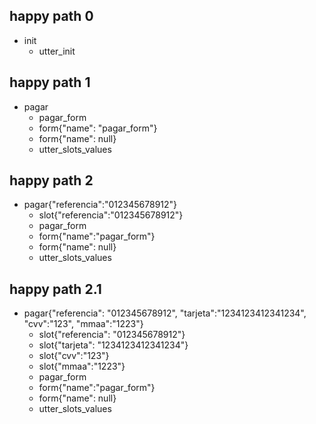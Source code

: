 ## happy path 0
* init
  - utter_init

## happy path 1
* pagar
  - pagar_form
  - form{"name": "pagar_form"}
  - form{"name": null}
  - utter_slots_values

## happy path 2
* pagar{"referencia":"012345678912"}
  - slot{"referencia":"012345678912"}
  - pagar_form
  - form{"name":"pagar_form"}
  - form{"name": null}
  - utter_slots_values

## happy path 2.1
* pagar{"referencia": "012345678912", "tarjeta":"1234123412341234", "cvv":"123", "mmaa":"1223"}
  - slot{"referencia": "012345678912"}
  - slot{"tarjeta": "1234123412341234"}
  - slot{"cvv":"123"}
  - slot{"mmaa":"1223"}
  - pagar_form
  - form{"name":"pagar_form"}
  - form{"name": null}
  - utter_slots_values
  


